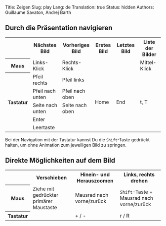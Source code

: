 Title: Zeigen
Slug: play
Lang: de
Translation: true
Status: hidden
Authors: Guillaume Savaton, Andrej Barth

Durch die Präsentation navigieren
---------------------------------

<table>
    <tr>
        <th></th>
        <th>Nächstes Bild</th>
        <th>Vorheriges Bild</th>
        <th>Erstes Bild</th>
        <th>Letztes Bild</th>
        <th>Liste der Bilder</th>
    </tr>
    <tr>
        <th>Maus</th>
        <td>Links-Klick</td>
        <td>Rechts-Klick</td>
        <td></td>
        <td></td>
        <td>Mittel-Klick</td>
    </tr>
    <tr>
        <th rowspan="5">Tastatur</th>
        <td>Pfeil rechts</td>
        <td>Pfeil links</td>
        <td rowspan="5">Home</td>
        <td rowspan="5">End</td>
        <td rowspan="5">t, T</td>
    </tr>
    <tr>
        <td>Pfeil nach unten</td>
        <td>Pfeil nach oben</td>
    </tr>
    <tr>
        <td>Seite nach unten</td>
        <td>Seite nach oben</td>
    </tr>
    <tr>
        <td>Enter</td>
        <td></td>
    </tr>
    <tr>
        <td>Leertaste</td>
        <td></td>
    </tr>
</table>

Bei der Navigation mit der Tastatur kannst Du die `Shift`-Taste gedrückt halten, um ohne Animation zum jeweiligen Bild zu springen.

Direkte Möglichkeiten auf dem Bild
----------------------------------

<table>
    <tr>
        <th></th>
        <th>Verschieben</th>
        <th>Hinein- und Herauszoomen</th>
        <th>Links, rechts drehen</th>
    </tr>
    <tr>
        <th>Maus</th>
        <td>Ziehe mit gedrückter primärer Maustaste</td>
        <td>Mausrad nach vorne/zurück</td>
        <td><code>Shift</code>-Taste + Mausrad nach vorne/zurück</td>
    </tr>
    <tr>
        <th>Tastatur</th>
        <td></td>
        <td>+ / -</td>
        <td>r / R</td>
    </tr>
</table>
